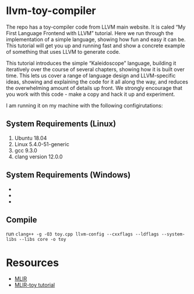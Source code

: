 llvm-toy-compiler
==

The repo has a toy-compiler code from LLVM main website. It is caled “My First Language Frontend with LLVM” tutorial. Here we run through the implementation of a simple language, showing how fun and easy it can be. This tutorial will get you up and running fast and show a concrete example of something that uses LLVM to generate code.

This tutorial introduces the simple “Kaleidoscope” language, building it iteratively over the course of several chapters, showing how it is built over time. This lets us cover a range of language design and LLVM-specific ideas, showing and explaining the code for it all along the way, and reduces the overwhelming amount of details up front. We strongly encourage that you work with this code - make a copy and hack it up and experiment.


I am running it on my machine with the following configirutations:

## System Requirements (Linux)

1. Ubuntu 18.04
2. Linux 5.4.0-51-generic
3. gcc 9.3.0
4. clang version 12.0.0

## System Requirements (Windows)
- 
-
-


## Compile

run `clang++ -g -O3 toy.cpp llvm-config --cxxflags --ldflags --system-libs --libs core -o toy` 

# Resources
- [MLIR](https://mlir.llvm.org/)
- [MLIR-toy tutorial](https://mlir.llvm.org/docs/Tutorials/Toy/)
